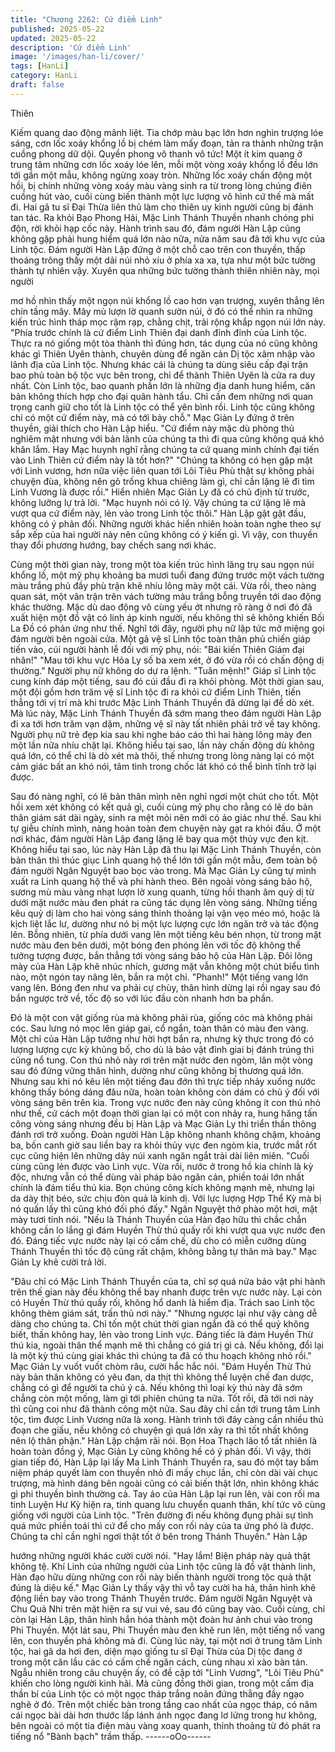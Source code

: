 ```yaml
---
title: "Chương 2262: Cứ điểm Linh"
published: 2025-05-22
updated: 2025-05-22
description: 'Cứ điểm Linh'
image: '/images/han-li/cover/'
tags: [HanLi]
category: HanLi
draft: false
---
```


Thiên

Kiếm quang dao động mãnh liệt.
Tia chớp màu bạc lớn hơn nghìn trượng lóe sáng, cơn lốc xoáy
khổng lồ bị chém làm mấy đoạn, tản ra thành những trận cuồng
phong dữ dội.
Quyền phong vô thanh vô tức!
Một ít kim quang ở trung tâm những cơn lốc xoáy lóe lên, mỗi một
vòng xoáy khổng lồ đều lớn tới gần một mẫu, không ngừng xoay
tròn.
Những lốc xoáy chấn động một hồi, bị chính những vòng xoáy
màu vàng sinh ra từ trong lòng chúng điên cuồng hút vào, cuối
cùng biến thành một lực lượng vô hình cứ thế mà mất đi.
Hai gã tu sĩ Đại Thừa liên thủ làm cho thiên uy kinh người cũng bị
đánh tan tác.
Ra khỏi Bạo Phong Hải, Mặc Linh Thánh Thuyền nhanh chóng
phi độn, rời khỏi hạp cốc này.
Hành trình sau đó, đám người Hàn Lập cũng không gặp phải
hung hiểm quá lớn nào nữa, nửa năm sau đã tới khu vực của
Linh tộc.
Đám người Hàn Lập đứng ở một chỗ cao trên con thuyền, thấp
thoáng trông thấy một dải núi nhỏ xíu ở phía xa xa, tựa như một
bức tường thành tự nhiên vậy.
Xuyên qua những bức tường thành thiên nhiên này, mọi người

mơ hồ nhìn thấy một ngọn núi khổng lồ cao hơn vạn trượng,
xuyên thẳng lên chín tầng mây.
Mây mù lượn lờ quanh sườn núi, ở đó có thể nhìn ra những kiến
trúc hình tháp mọc rậm rạp, chằng chịt, trải rộng khắp ngọn núi
lớn này.
"Phía trước chính là cứ điểm Linh Thiên đại danh đỉnh đỉnh của
Linh tộc. Thực ra nó giống một tòa thành thì đúng hơn, tác dụng
của nó cũng không khác gì Thiên Uyên thành, chuyên dùng để
ngăn cản Dị tộc xâm nhập vào lãnh địa của Linh tộc. Nhưng khác
cái là chúng ta dùng siêu cấp đại trận bao phủ toàn bộ tộc vực
bên trong, chỉ để thành Thiên Uyên là cửa ra duy nhất. Còn Linh
tộc, bao quanh phần lớn là những địa danh hung hiểm, căn bản
không thích hợp cho đại quân hành tẩu. Chỉ cần đem những nơi
quan trọng canh giữ cho tốt là Linh tộc có thể yên bình rồi. Linh
tộc cũng không chỉ có một cứ điểm này, mà có tới bảy chỗ." Mạc
Giản Ly đứng ở trên thuyền, giải thích cho Hàn Lập hiểu.
"Cứ điểm này mặc dù phòng thủ nghiêm mật nhưng với bản lãnh
của chúng ta thì đi qua cũng không quá khó khăn lắm. Hay Mạc
huynh nghĩ rằng chúng ta cứ quang minh chính đại tiến vào Linh
Thiên cứ điểm này là tốt hơn?"
"Chúng ta không có hẹn gặp mặt với Linh vương, hơn nữa việc
liên quan tới Lôi Tiêu Phù thật sự không phải chuyện đùa, không
nên gõ trống khua chiêng làm gì, chỉ cần lặng lẽ đi tìm Linh
Vương là được rồi." Hiển nhiên Mạc Giản Ly đã có chủ định từ
trước, không lưỡng lự trả lời.
"Mạc huynh nói có lý. Vậy chúng ta cứ lặng lẽ mà vượt qua cứ
điểm này, lẻn vào trong Linh tộc thôi." Hàn Lập gật gật đầu, không
có ý phản đối.
Những người khác hiển nhiên hoàn toàn nghe theo sự sắp xếp
của hai người này nên cũng không có ý kiến gì.
Vì vậy, con thuyền thay đổi phương hướng, bay chếch sang nơi
khác.

Cùng một thời gian này, trong một tòa kiến trúc hình lăng trụ sau
ngọn núi khổng lồ, một mỹ phụ khoảng ba mươi tuổi đang đứng
trước một vách tường màu trắng phủ đầy phù trận khẽ nhíu lông
mày một cái.
Vừa rồi, theo nàng quan sát, một vân trận trên vách tường màu
trắng bỗng truyền tới dao động khác thường. Mặc dù dao động vô
cùng yếu ớt nhưng rõ ràng ở nơi đó đã xuất hiện một đồ vật có
linh áp kinh người, nếu không thì sẽ không khiến Bối La Đồ có
phản ứng như thế.
Nghĩ tới đây, người phụ nữ lập tức mở miệng gọi đám người bên
ngoài cửa.
Một gã vệ sĩ Linh tộc toàn thân phủ chiến giáp tiến vào, cúi người
hành lễ đối với mỹ phụ, nói:
"Bái kiến Thiên Giám đại nhân!"
"Mau tới khu vực Hỏa Ly số ba xem xét, ở đó vừa rồi có chấn
động dị thường." Người phụ nữ không do dự ra lệnh.
"Tuân mệnh!" Giáp sĩ Linh tộc cung kính đáp một tiếng, sau đó cúi
đầu đi ra khỏi phòng.
Một thời gian sau, một đội gồm hơn trăm vệ sĩ Linh tộc đi ra khỏi
cứ điểm Linh Thiên, tiến thẳng tới vị trí mà khi trước Mặc Linh
Thánh Thuyền đã dừng lại để dò xét.
Mà lúc này, Mặc Linh Thánh Thuyền đã sớm mang theo đám
người Hàn Lập đi xa tới hơn trăm vạn dặm, những vệ sĩ này tất
nhiên phải trở về tay không.
Người phụ nữ trẻ đẹp kia sau khi nghe báo cáo thì hai hàng lông
mày đen một lần nữa nhíu chặt lại.
Không hiểu tại sao, lần này chấn động dù không quá lớn, có thể
chỉ là dò xét mà thôi, thế nhưng trong lòng nàng lại có một cảm
giác bất an khó nói, tâm tình trong chốc lát khó có thể bình tĩnh
trở lại được.

Sau đó nàng nghĩ, có lẽ bản thân mình nên nghỉ ngơi một chút
cho tốt.
Một hồi xem xét không có kết quả gì, cuối cùng mỹ phụ cho rằng
có lẽ do bản thân giám sát dài ngày, sinh ra mệt mỏi nên mới có
ảo giác như thế. Sau khi tự giễu chính mình, nàng hoàn toàn đem
chuyện này gạt ra khỏi đầu.
Ở một nơi khác, đám người Hàn Lập đang lặng lẽ bay qua một
thủy vực đen kịt.
Không hiểu tại sao, lúc này Hàn Lập đã thu lại Mặc Linh Thánh
Thuyền, còn bản thân thì thúc giục Linh quang hộ thể lớn tới gần
một mẫu, đem toàn bộ đám người Ngân Nguyệt bao bọc vào
trong.
Mà Mạc Giản Ly cũng tự mình xuất ra Linh quang hộ thể và phi
hành theo.
Bên ngoài vòng sáng bảo hộ, sương mù màu vàng nhạt lượn lờ
xung quanh, từng hồi thanh âm quỷ dị từ dưới mặt nước màu đen
phát ra cũng tác dụng lên vòng sáng.
Những tiếng kêu quỷ dị làm cho hai vòng sáng thỉnh thoảng lại
vặn vẹo méo mó, hoặc là kịch liệt lắc lư, dường như nó bị một lực
lượng cực lớn ngăn trở và tác động lên.
Bỗng nhiên, từ phía dưới vang lên một tiếng kêu bén nhọn, từ
trong mặt nước màu đen bên dưới, một bóng đen phóng lên với
tốc độ không thể tưởng tượng được, bắn thẳng tới vòng sáng bảo
hộ của Hàn Lập.
Đôi lông mày của Hàn Lập khẽ nhúc nhích, gương mặt vẫn không
một chút biểu tình nào, một ngón tay nâng lên, bắn ra một chỉ.
"Phanh!" Một tiếng vang lớn vang lên.
Bóng đen như va phải cự chùy, thân hình dừng lại rồi ngay sau đó
bắn ngược trở về, tốc độ so với lúc đầu còn nhanh hơn ba phần.

Đó là một con vật giống rùa mà không phải rùa, giống cóc mà
không phải cóc.
Sau lưng nó mọc lên giáp gai, cổ ngắn, toàn thân có màu đen
vàng.
Một chỉ của Hàn Lập tưởng như hời hợt bắn ra, nhưng kỳ thực
trong đó có lượng lượng cực kỳ khủng bố, cho dù là bảo vật đỉnh
giai bị đánh trúng thì cũng nổ tung.
Con thú nhỏ này rơi trên mặt nước đen ngòm, lăn một vòng sau
đó đứng vững thân hình, dường như cũng không bị thương quá
lớn. Nhưng sau khi nó kêu lên một tiếng đau đớn thì trực tiếp
nhảy xuống nước không thấy bóng dáng đâu nữa, hoàn toàn
không còn dám có chủ ý đối với vòng sáng bên trên kia.
Trong vực nước đen này cũng không ít con thú nhỏ như thế, cứ
cách một đoạn thời gian lại có một con nhảy ra, hung hăng tấn
công vòng sáng nhưng đều bị Hàn Lập và Mạc Giản Ly thi triển
thần thông đánh rơi trở xuống.
Đoàn người Hàn Lập không nhanh không chậm, khoảng ba, bốn
canh giờ sau liền bay ra khỏi thủy vực đen ngòm kia, trước mắt
rốt cục cũng hiện lên những dãy núi xanh ngăn ngắt trải dài liên
miên.
"Cuối cùng cũng lẻn được vào Linh vực. Vừa rồi, nước ở trong hồ
kia chính là kỳ độc, nhưng vẫn có thể dùng vài pháp bảo ngăn
cản, phiền toái lớn nhất chính là đám tiểu thú kia. Bọn chúng công
kích không mạnh mẽ, nhưng lại da dày thịt béo, sức chịu đòn quả
là kinh dị. Với lực lượng Hợp Thể Kỳ mà bị nó quấn lấy thì cũng
khó đối phó đấy." Ngân Nguyệt thở phào một hơi, mặt mày tươi
tỉnh nói.
"Nếu là Thánh Thuyền của Hàn đạo hữu thì chắc chắn không cần
lo lắng gì đám Huyền Thừ thú quấy rối khi vượt qua vực nước đen
đó. Đáng tiếc vực nước này lại có cấm chế, dù cho có miễn
cưỡng dùng Thánh Thuyền thì tốc độ cũng rất chậm, không bằng
tự thân mà bay." Mạc Giản Ly khẽ cười trả lời.

"Đâu chỉ có Mặc Linh Thánh Thuyền của ta, chỉ sợ quá nửa bảo
vật phi hành trên thế gian này đều không thể bay nhanh được trên
vực nước này. Lại còn có Huyền Thừ thú quấy rối, không hổ danh
là hiểm địa. Trách sao Linh tộc không thèm giám sát, trấn thủ nơi
này."
"Nhưng ngược lại như vậy càng dễ dàng cho chúng ta. Chỉ tốn
một chút thời gian ngắn đã có thể quỷ không biết, thần không hay,
lẻn vào trong Linh vực. Đáng tiếc là đám Huyền Thừ thú kia,
ngoài thân thể mạnh mẽ thì chẳng có giá trị gì cả. Nếu không, đổi
lại là một kỳ thú cùng giai khác thì chúng ta đã có thu hoạch
không nhỏ rồi." Mạc Giản Ly vuốt vuốt chòm râu, cười hắc hắc
nói.
"Đám Huyền Thừ Thú này bản thân không có yêu đan, da thịt thì
không thể luyện chế đan dược, chẳng có gì để người ta chú ý cả.
Nếu không thì loại kỳ thú này đã sớm chẳng còn một mống, làm
gì tới phiên chúng ta nữa. Tốt rồi, đã tới nơi này thì cũng coi như
đã thành công một nửa. Sau đây chỉ cần tới trung tâm Linh tộc,
tìm được Linh Vương nữa là xong. Hành trình tới đây càng cần
nhiều thủ đoạn che giấu, nếu không có chuyện gì quá lớn xảy ra
thì tốt nhất không nên lộ thân phận." Hàn Lập chậm rãi nói.
Bọn Hoa Thạch lão tổ tất nhiên là hoàn toàn đồng ý, Mạc Giản Ly
cũng không hề có ý phản đối.
Vì vậy, thời gian tiếp đó, Hàn Lập lại lấy Ma Linh Thánh Thuyền
ra, sau đó một tay bấm niệm pháp quyết làm con thuyền nhỏ đi
mấy chục lần, chỉ còn dài vài chục trượng, mà hình dáng bên
ngoài cũng có cải biến thật lớn, nhìn không khác gì phi thuyền
bình thường cả.
Tay áo của Hàn Lập lại run lên, vài con rối ma tinh Luyện Hư Kỳ
hiện ra, tinh quang lưu chuyển quanh thân, khí tức vô cùng giống
với người của Linh tộc.
"Trên đường đi nếu không đụng phải sự tình quá mức phiền toái
thì cứ để cho mấy con rối này của ta ứng phó là được. Chúng ta
chỉ cần nghỉ ngơi thật tốt ở bên trong Thánh Thuyền." Hàn Lập

hướng những người khác cười cười nói.
"Hay lắm! Biện pháp này quả thật không tệ. Khí Linh của những
người của Linh tộc cũng là đồ vật thành linh, Hàn đạo hữu dùng
những con rối này biến thành người trong tộc quả thật đúng là
diệu kế." Mạc Giản Ly thấy vậy thì vỗ tay cười ha hả, thân hình
khẽ động liền bay vào trong Thánh Thuyền trước.
Đám người Ngân Nguyệt và Chu Quả Nhi trên mặt hiện ra sự vui
vẻ, sau đó cũng bay vào.
Cuối cùng, chỉ còn lại Hàn Lập, thân hình hắn hóa thành một
đoàn hư ảnh chui vào trong Phi Thuyền.
Một lát sau, Phi Thuyền màu đen khẽ run lên, một tiếng nổ vang
lên, con thuyền phá không mà đi.
Cùng lúc này, tại một nơi ở trung tâm Linh tộc, hai gã da hơi đen,
diện mạo giống tu sĩ Đại Thừa của Dị tộc đang ở trong một căn
lầu các có cấm chế ngăn cách, cùng nhau xì xào bàn tán.
Ngẫu nhiên trong câu chuyện ấy, có đề cập tới "Linh Vương", "Lôi
Tiêu Phù" khiến cho lòng người kinh hãi.
Mà cũng đồng thời gian, trong một cấm địa thần bí của Linh tộc
có một ngọc tháp trắng noãn đứng thẳng đầy ngạo nghẽ ở đó.
Trên một chiếc bàn trong tầng cao nhất của ngọc tháp, có năm cái
ngọc bài dài hơn thước lấp lánh ánh ngọc đang lơ lửng trong hư
không, bên ngoài có một tia điện màu vàng xoay quanh, thỉnh
thoảng từ đó phát ra tiếng nổ "Bành bạch" trầm thấp.
------oOo------
